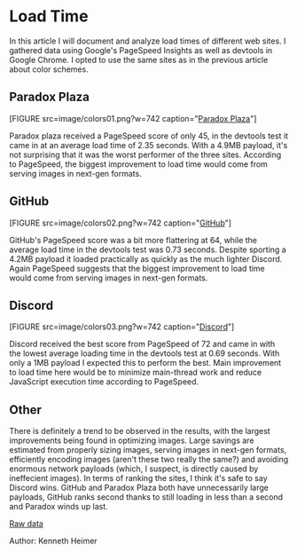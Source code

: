 ---
---
Load Time
=========================

In this article I will document and analyze load times of different web sites. I gathered data using Google's PageSpeed Insights as well as devtools in Google Chrome.  I opted to use the same sites as in the previous article about color schemes.

Paradox Plaza
-----------------------

[FIGURE src=image/colors01.png?w=742 caption="[Paradox Plaza](https://forum.paradoxplaza.com 'Paradox Plaza')"]

Paradox plaza received a PageSpeed score of only 45, in the devtools test it came in at an average load time of 2.35 seconds. With a 4.9MB payload, it's not surprising that it was the worst performer of the three sites. According to PageSpeed, the biggest improvement to load time would come from serving images in next-gen formats.


GitHub
-----------------------

[FIGURE src=image/colors02.png?w=742 caption="[GitHub](https://github.com 'GitHub')"]

GitHub's PageSpeed score was a bit more flattering at 64, while the average load time in the devtools test was 0.73 seconds. Despite sporting a 4.2MB payload it loaded practically as quickly as the much lighter Discord. Again PageSpeed suggests that the biggest improvement to load time would come from serving images in next-gen formats.


Discord
-----------------------

[FIGURE src=image/colors03.png?w=742 caption="[Discord](https://discordapp.com 'Discord')"]

Discord received the best score from PageSpeed of 72 and came in with the lowest average loading time in the devtools test at 0.69 seconds. With only a 1MB payload I expected this to perform the best. Main improvement to load time here would be to minimize main-thread work and reduce JavaScript execution time according to PageSpeed.


Other
-----------------------

There is definitely a trend to be observed in the results, with the largest improvements being found in optimizing images. Large savings are estimated from properly sizing images, serving images in next-gen formats, efficiently encoding images (aren't these two really the same?) and avoiding enormous network payloads (which, I suspect, is directly caused by ineffecient images). In terms of ranking the sites, I think it's safe to say Discord wins. GitHub and Paradox Plaza both have unnecessarily large payloads, GitHub ranks second thanks to still loading in less than a second and Paradox winds up last.

[Raw data](https://docs.google.com/spreadsheets/d/1AZWYISav3dtwMAW9_PKmOIMXacBdEmVes0VY1aVmBNU/edit#gid=0 'Google sheets')

Author: Kenneth Heimer
